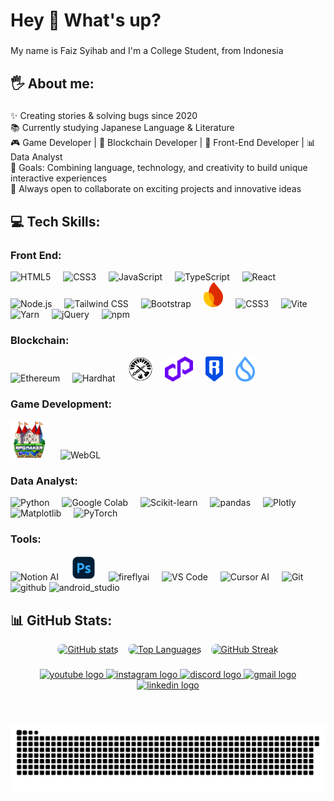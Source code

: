 <h1 align="left">Hey 👋 What's up?</h1>

###

<p align="left">My name is Faiz Syihab and I'm a College Student, from Indonesia</p>

###

<h2 align="left">🖐 About me:</h2>

###

<p align="left">
  ✨ Creating stories & solving bugs since 2020 <br>
  📚 Currently studying Japanese Language & Literature <br>
  🎮 Game Developer | 🔗 Blockchain Developer | 🎨 Front-End Developer | 📊 Data Analyst <br>
  🎯 Goals: Combining language, technology, and creativity to build unique interactive experiences <br>
  🤝 Always open to collaborate on exciting projects and innovative ideas <br>
</p>


<h2 align="left">💻 Tech Skills:</h2>

<h3 align="left">Front End:</h3>

<div align="left">
    <img src="https://cdn.jsdelivr.net/gh/devicons/devicon/icons/html5/html5-original.svg" height="40" alt="HTML5" /> <img width="12" />
  <img src="https://cdn.jsdelivr.net/gh/devicons/devicon/icons/css3/css3-original.svg" height="40" alt="CSS3" /> <img width="12" />
  <img src="https://cdn.jsdelivr.net/gh/devicons/devicon/icons/javascript/javascript-original.svg" height="40" alt="JavaScript" /> <img width="12" />
  <img src="https://cdn.jsdelivr.net/gh/devicons/devicon/icons/typescript/typescript-original.svg" height="40" alt="TypeScript" /> <img width="12" />
  <img src="https://cdn.jsdelivr.net/gh/devicons/devicon/icons/react/react-original.svg" height="40" alt="React" /> <img width="12" />
  <img src="https://cdn.jsdelivr.net/gh/devicons/devicon/icons/nodejs/nodejs-original.svg" height="40" alt="Node.js" /> <img width="12" />
  <img src="https://cdn.jsdelivr.net/gh/devicons/devicon/icons/tailwindcss/tailwindcss-original.svg" height="40" alt="Tailwind CSS" /> <img width="12" />
  <img src="https://cdn.jsdelivr.net/gh/devicons/devicon/icons/bootstrap/bootstrap-original.svg" height="40" alt="Bootstrap" /> <img width="12" />
  <img src="https://github.com/Fzz90/Web-Collections/blob/main/firebase-icon-seeklogo.svg" height="40" alt="CSS3" /> <img width="12" />
   <img src="https://sass-lang.com/assets/img/styleguide/color.png" height="40" alt="CSS3" /> <img width="12" />
  <img src="https://upload.wikimedia.org/wikipedia/commons/thumb/f/f1/Vitejs-logo.svg/410px-Vitejs-logo.svg.png?20220412224743" height="40" alt="Vite" /> <img width="12" />
  <img src="https://cdn.jsdelivr.net/gh/devicons/devicon/icons/yarn/yarn-original.svg" height="40" alt="Yarn" /> <img width="12" />
  <img src="https://cdn.jsdelivr.net/gh/devicons/devicon/icons/jquery/jquery-original.svg" height="40" alt="jQuery" /> <img width="12" />
  <img src="https://cdn.jsdelivr.net/gh/devicons/devicon/icons/npm/npm-original-wordmark.svg" height="40" alt="npm" />
  
  <br>

<h3 align="left">Blockchain:</h3>

<img src="https://www.svgrepo.com/show/428658/ethereum-crypto-cryptocurrency-2.svg" height="45" alt="Ethereum" /> <img width="12" />
  <img src="https://icon.icepanel.io/Technology/svg/Hardhat.svg" height="45" alt="Hardhat" /> <img width="12" />
  <img src="https://github.com/Fzz90/Web-Collections/blob/main/foundry.png" height="40" alt="Foundry" /> <img width="12" />
  <img src="https://github.com/Fzz90/Web-Collections/blob/main/polygon-matic-logo.svg" height="40" alt="Polygon" /> <img width="12" />
  <img src="https://github.com/Fzz90/Web-Collections/blob/main/ronin-ron-logo.svg" height="40" alt="Ronin" /> <img width="12" />
  <img src="https://github.com/Fzz90/Web-Collections/blob/main/sui-sui-logo.svg" height="40" alt="SUI" />
  <br>

<h3 align="left">Game Development:</h3>


 <img src="https://github.com/Fzz90/Web-Collections/blob/main/rmmv.png" height="60" alt="RPG Maker MV" /> <img width="12" />
<img src="https://www.logo.wine/a/logo/WebGL/WebGL-Logo.wine.svg" height="60" alt="WebGL" /> <img width="12" />
  <br>

<h3 align="left">Data Analyst:</h3>

 <img src="https://cdn.jsdelivr.net/gh/devicons/devicon/icons/python/python-original.svg" height="40" alt="Python" /> <img width="12" />
  <img src="https://colab.research.google.com/img/colab_favicon_256px.png" height="40" alt="Google Colab" /> <img width="12" />
  <img src="https://upload.wikimedia.org/wikipedia/commons/0/05/Scikit_learn_logo_small.svg" height="40" alt="Scikit-learn" /> <img width="12" />
  <img src="https://pandas.pydata.org/static/img/pandas_secondary.svg" height="40" alt="pandas" /> <img width="12" />
  <img height="40" alt="Plotly" src="https://github.com/user-attachments/assets/6ead73b8-6ac3-4f56-84af-d15ad258c0b7" /> <img width="12" />
  <img height="40" alt="Matplotlib" src="https://github.com/user-attachments/assets/f226f334-2885-4b82-ad30-5557a8e3fd15" />  <img width="12" />
  <img height="40" alt="PyTorch" src="https://github.com/user-attachments/assets/c9c2d599-58dc-48a2-9478-10a18d8317ff" /><img width="12" />
<br>

<h3 align="left">Tools:</h3>

<img src="https://upload.wikimedia.org/wikipedia/commons/e/e9/Notion-logo.svg" height="40" alt="Notion AI" /> <img width="12" />
  <img height="40" alt="photoshop" src="https://github.com/Fzz90/Web-Collections/blob/main/adobe-photoshop-svgrepo-com.svg" /> <img width="12" />
  <img alt="fireflyai" src="https://github.com/user-attachments/assets/638706fb-ac42-4321-b5be-c41be0175373" height="40"/> <img width="12" />
  <img src="https://code.visualstudio.com/assets/images/code-stable.png" height="40" alt="VS Code" /> <img width="12" />
  <img src="https://registry.npmmirror.com/@lobehub/icons-static-png/latest/files/dark/cursor.png" height="40" alt="Cursor AI" /> <img width="12" />
  <img src="https://cdn.jsdelivr.net/gh/devicons/devicon/icons/git/git-original.svg" height="40" alt="Git" /> <img width="12" />
  <img height="40" alt="github" src="https://github.com/user-attachments/assets/e57a1bba-d608-46c5-be46-6b2f7cac53b1" />
   <img height="40" alt="android_studio" src="github.com/Fzz90/Web-Collections/blob/main/Android_Studio_icon_(2023).svg" />

###

<h2 align="left">📊 GitHub Stats:</h2>

<div align="center" style="display: flex; flex-wrap: wrap; justify-content: center; gap: 15px;">
  <a href="https://github.com/Fzz90">
    <img src="https://github-readme-stats.vercel.app/api?username=Fzz90&show_icons=true&theme=radical&hide_border=true&count_private=true" height="150" alt="GitHub stats" style="border-radius: 10px; transition: transform 0.3s;" onmouseover="this.style.transform='scale(1.05)'" onmouseout="this.style.transform='scale(1)'" />
  </a>
  
  <a href="https://github.com/Fzz90">
    <img src="https://github-readme-stats.vercel.app/api/top-langs?username=Fzz90&layout=compact&langs_count=8&theme=radical&hide_border=true" height="150" alt="Top Languages" style="border-radius: 10px; transition: transform 0.3s;" onmouseover="this.style.transform='scale(1.05)'" onmouseout="this.style.transform='scale(1)'" />
  </a>
  
  <a href="https://github.com/Fzz90">
    <img src="https://streak-stats.demolab.com?user=Fzz90&theme=radical&hide_border=true" height="150" alt="GitHub Streak" style="border-radius: 10px; transition: transform 0.3s;" onmouseover="this.style.transform='scale(1.05)'" onmouseout="this.style.transform='scale(1)'" />
  </a>
</div>

###

###

###

<div align="center">
  <a href="https://www.youtube.com/@dragonwar880" target="_blank">
    <img src="https://img.shields.io/static/v1?message=Youtube&logo=youtube&label=&color=FF0000&logoColor=white&labelColor=&style=for-the-badge" height="35" alt="youtube logo" />
  </a>
  <a href="https://www.instagram.com/fzz.xz/" target="_blank">
    <img src="https://img.shields.io/static/v1?message=Instagram&logo=instagram&label=&color=E4405F&logoColor=white&labelColor=&style=for-the-badge" height="35" alt="instagram logo" />
  </a>
  <a href="https://discord.com/users/318964844185518080" target="_blank">
    <img src="https://img.shields.io/static/v1?message=Discord&logo=discord&label=&color=7289DA&logoColor=white&labelColor=&style=for-the-badge" height="35" alt="discord logo" />
  </a>
  <a href="mailto:faizsyihab77@gmail.com" target="_blank">
    <img src="https://img.shields.io/static/v1?message=Gmail&logo=gmail&label=&color=D14836&logoColor=white&labelColor=&style=for-the-badge" height="35" alt="gmail logo" />
  </a>
  <a href="https://www.linkedin.com/in/faizsyihab/" target="_blank">
    <img src="https://img.shields.io/static/v1?message=LinkedIn&logo=linkedin&label=&color=0077B5&logoColor=white&labelColor=&style=for-the-badge" height="35" alt="linkedin logo" />
  </a>
</div>


###

<br clear="both">

<p align="center">
  <img src="https://github.com/Fzz90/Fzz90/blob/output/github-snake.svg" alt="GitHub Snake Light"/>
</p>




###

<!---
Fzz90/Fzz90 is a ✨ special ✨ repository because its `README.md` (this file) appears on your GitHub profile.
You can click the Preview link to take a look at your changes.
--->
